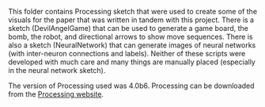 This folder contains Processing sketch that were used to create some of the visuals for the paper that was written in tandem with this project. There is a sketch (DevilAngelGame) that can be used to generate a game board, the bomb, the robot, and directional arrows to show move sequences. There is also a sketch (NeuralNetwork) that can generate images of neural networks (with inter-neuron connections and labels). Neither of these scripts were developed with much care and many things are manually placed (especially in the neural network sketch).

The version of Processing used was 4.0b6. Processing can be downloaded from the [Processing website](https://processing.org/).
